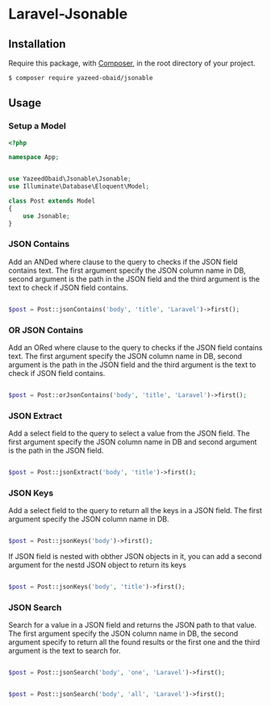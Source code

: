 # Laravel-Jsonable


## Installation

Require this package, with [Composer](https://getcomposer.org/), in the root directory of your project.

``` bash
$ composer require yazeed-obaid/jsonable
```

## Usage


### Setup a Model
``` php
<?php

namespace App;


use YazeedObaid\Jsonable\Jsonable;
use Illuminate\Database\Eloquent\Model;

class Post extends Model
{
    use Jsonable;
}
```

### JSON Contains
Add an ANDed where clause to the query to checks if the JSON field contains text. 
The first argument specify the JSON column name in DB, second argument is 
the path in the JSON field and the third argument is the text to check if 
JSON field contains.

``` php

$post = Post::jsonContains('body', 'title', 'Laravel')->first();

```

### OR JSON Contains
Add an ORed where clause to the query to checks if the JSON field contains text. 
The first argument specify the JSON column name in DB, second argument is 
the path in the JSON field and the third argument is the text to check if 
JSON field contains.

``` php

$post = Post::orJsonContains('body', 'title', 'Laravel')->first();

```

### JSON Extract
Add a select field to the query to select a value from the JSON field. 
The first argument specify the JSON column name in DB and second argument is 
the path in the JSON field.

``` php

$post = Post::jsonExtract('body', 'title')->first();

```


### JSON Keys
Add a select field to the query to return all the keys in a  JSON field. 
The first argument specify the JSON column name in DB.

``` php

$post = Post::jsonKeys('body')->first();

```

If JSON field is nested with obther JSON objects in it, you can add a second argument
for the nestd JSON object to return its keys

``` php

$post = Post::jsonKeys('body', 'title')->first();

```

### JSON Search
Search for a value in a JSON field and returns the JSON path to that value. The first 
argument specify the JSON column name in DB, the second argument specify to return all
the found results or the first one and the third argument is the text to search for.

``` php

$post = Post::jsonSearch('body', 'one', 'Laravel')->first();

```

``` php

$post = Post::jsonSearch('body', 'all', 'Laravel')->first();

```

